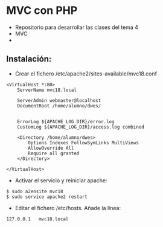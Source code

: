 # MVC con PHP

- Repositorio para desarrollar las clases del tema 4
- MVC
-

##  Instalación:

- Crear el fichero /etc/apache2/sites-available/mvc18.conf

```
<VirtualHost *:80>
    ServerName mvc18.local

    ServerAdmin webmaster@localhost
    DocumentRoot /home/alumno/dwes/


    ErrorLog ${APACHE_LOG_DIR}/error.log
    CustomLog ${APACHE_LOG_DIR}/access.log combined

    <Directory /home/alumno/dwes>
        Options Indexes FollowSymLinks MultiViews
        AllowOverride All
        Require all granted
    </Directory>

</VirtualHost>

```

- Activar el servicio y reiniciar apache:

```
$ sudo a2ensite mvc18
$ sudo service apache2 restart
```

- Editar el fichero /etc/hosts. Añade la línea:

```
127.0.0.1   mvc18.local
```
